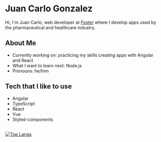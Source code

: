 # Juan Carlo Gonzalez

Hi, I`m Juan Carlo, web developer at <a href="https://www.foster.com.br">Foster</a> where I develop apps used by the pharmaceutical and healthcare industry.

## About Me

* Currently working on: practicing my skills creating apps with Angular and React
* What I want to learn next: Node.js
* Pronouns: he/him

## Tech that I like to use

* Angular
* TypeScript
* React
* Vue
* Styled-components


<br>[![Top Langs](https://github-readme-stats.vercel.app/api/top-langs/?username=anuraghazra&layout=compact&theme=vue)](https://github.com/jcgonzalezasj/github-readme-stats)
